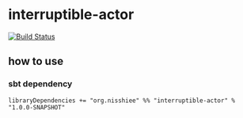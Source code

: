 interruptible-actor
========================================

[![Build Status](https://travis-ci.org/nisshiee/interruptible-actor.png?branch=master)](https://travis-ci.org/nisshiee/interruptible-actor)


how to use
----------------------------------------

### sbt dependency

```
libraryDependencies += "org.nisshiee" %% "interruptible-actor" % "1.0.0-SNAPSHOT"
```
